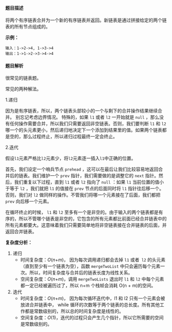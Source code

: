 #### 题目描述

将两个有序链表合并为一个新的有序链表并返回。新链表是通过拼接给定的两个链表的所有节点组成的。 

**示例：**

```
输入：1->2->4, 1->3->4
输出：1->1->2->3->4->4
```

#### 题目解析

很常见的链表题。

常见的两种解法。

1.递归

因为是有序链表，所以，两个链表头部较小的一个与剩下的合并操作结果继续合并。
别忘记考虑边界情况。
特殊的，如果 `l1` 或者 `l2` 一开始就是 `null` ，那么没有任何操作需要合并，所以我们只需要返回非空链表。否则，我们要判断 `l1` 和 `l2` 哪一个的头元素更小，然后递归地决定下一个添加到结果里的值。如果两个链表都是空的，那么过程终止，所以递归过程最终一定会终止。

2.迭代

假设`l1`元素严格比`l2`元素少，将`l2`元素逐一插入`l1`中正确的位置。

首先，我们设定一个哨兵节点 `prehead` ，这可以在最后让我们比较容易地返回合并后的链表。我们维护一个 `prev` 指针，我们需要做的是调整它的 `next` 指针。然后，我们重复以下过程，直到 `l1` 或者 `l2` 指向了 `null` ：如果 `l1` 当前位置的值小于等于 `l2` ，我们就把 `l1` 的值接在 `prev` 节点的后面同时将 `l1` 指针往后移一个。否则，我们对 `l2` 做同样的操作。不管我们将哪一个元素接在了后面，我们都把 `prev` 向后移一个元素。

在循环终止的时候， `l1` 和 `l2` 至多有一个是非空的。由于输入的两个链表都是有序的，所以不管哪个链表是非空的，它包含的所有元素都比前面已经合并链表中的所有元素都要大。这意味着我们只需要简单地将非空链表接在合并链表的后面，并返回合并链表。

**复杂度分析：**

1. 递归
   - 时间复杂度：*O*(*n*+*m*)， 因为每次调用递归都会去掉 `l1` 或者` l2` 的头元素（直到至少有一个链表为空），函数 `mergeTwoList` 中只会遍历每个元素一次。所以，时间复杂度与合并后的链表长度为线性关系。
   - 空间复杂度：*O*(*n*+*m*)，调用 `mergeTwoLists` 退出时 `l1` 和 `l2` 中每个元素都一定已经被遍历过了，所以 n+m 个栈帧会消耗 O(n + m)的空间。
2. 迭代
   - 时间复杂度：*O*(*n*+*m*)， 因为每次循环迭代中，l1 和 l2 只有一个元素会被放进合并链表中， while 循环的次数等于两个链表的总长度。所有其他工作都是常数级别的，所以总的时间复杂度是线性的。
   - 空间复杂度：*O*(1)，迭代的过程只会产生几个指针，所以它所需要的空间是常数级别的。